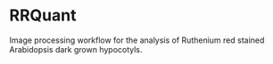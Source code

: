 # RRQuant
Image processing workflow for the analysis of Ruthenium red stained Arabidopsis dark grown hypocotyls.
